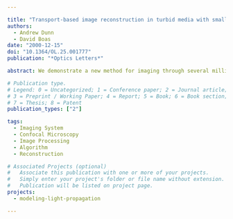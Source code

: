 ```yaml
---

title: "Transport-based image reconstruction in turbid media with small source–detector separations"
authors:
  - Andrew Dunn
  - David Boas
date: "2000-12-15"
doi: "10.1364/OL.25.001777"
publication: "*Optics Letters*"

abstract: We demonstrate a new method for imaging through several millimeters of a turbid sample with a resolution of approximately 100 µm by combining aspects of confocal reflectance microscopy and diffuse optical tomography. By laterally displacing the pinhole aperture of a confocal microscope we can achieve small source–detector separations and detect minimally scattered light. A reconstruction algorithm based on the first Born approximation to the radiative transport equation is then used to reconstruct an image of a 100‐µm absorbing object located 2 mm beneath the surface.

# Publication type.
# Legend: 0 = Uncategorized; 1 = Conference paper; 2 = Journal article;
# 3 = Preprint / Working Paper; 4 = Report; 5 = Book; 6 = Book section;
# 7 = Thesis; 8 = Patent
publication_types: ["2"]

tags:
  - Imaging System
  - Confocal Microscopy
  - Image Processing
  - Algorithm
  - Reconstruction

# Associated Projects (optional)
#   Associate this publication with one or more of your projects.
#   Simply enter your project's folder or file name without extension.
#   Publication will be listed on project page.
projects:
  - modeling-light-propagation

---
```

